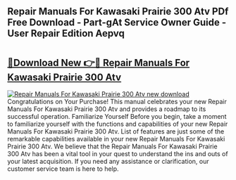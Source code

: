 ## Repair Manuals For Kawasaki Prairie 300 Atv PDf Free Download - Part-gAt Service Owner Guide - User Repair Edition Aepvq

# <h2><a href="http://bc70435.oget.top/?id=Repair+Manuals+For+Kawasaki+Prairie+300+Atv">🔗Download New 👉🔴 Repair Manuals For Kawasaki Prairie 300 Atv</a></h2>

[![Repair Manuals For Kawasaki Prairie 300 Atv new download](https://i.imgur.com/5g1atiW.png)](http://bc70435.oget.top/?id=Repair+Manuals+For+Kawasaki+Prairie+300+Atv)
Congratulations on Your Purchase! This manual celebrates your new Repair Manuals For Kawasaki Prairie 300 Atv and provides a roadmap to its successful operation. Familiarize Yourself Before you begin, take a moment to familiarize yourself with the functions and capabilities of your new Repair Manuals For Kawasaki Prairie 300 Atv. List of features are just some of the remarkable capabilities available in your new Repair Manuals For Kawasaki Prairie 300 Atv. We believe that the Repair Manuals For Kawasaki Prairie 300 Atv has been a vital tool in your quest to understand the ins and outs of your latest acquisition. If you need any assistance or clarification, our customer service team is here to help.

